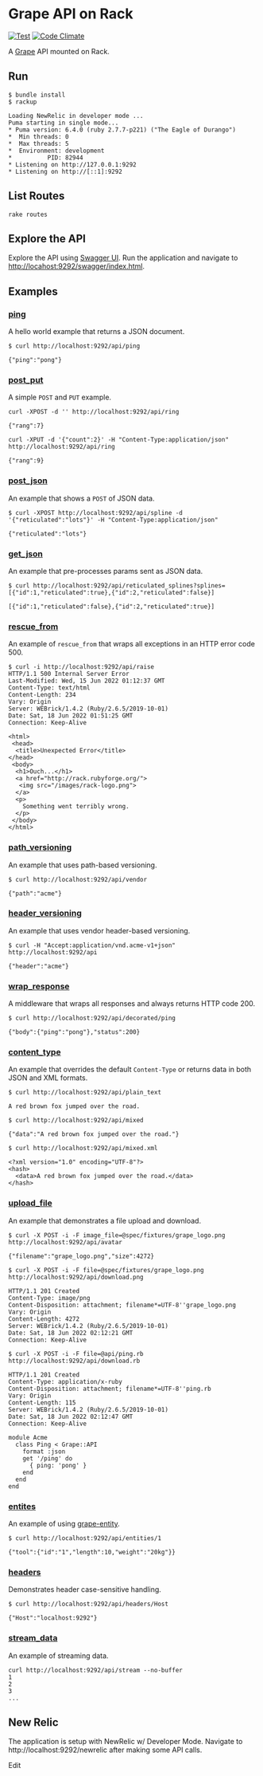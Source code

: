 Grape API on Rack
=================

[![Test](https://github.com/ruby-grape/grape-on-rack/actions/workflows/test.yml/badge.svg?branch=master)](https://github.com/ruby-grape/grape-on-rack/actions/workflows/test.yml)
[![Code Climate](https://codeclimate.com/github/ruby-grape/grape-on-rack.svg)](https://codeclimate.com/github/ruby-grape/grape-on-rack)

A [Grape](http://github.com/ruby-grape/grape) API mounted on Rack.

Run
---

```
$ bundle install
$ rackup

Loading NewRelic in developer mode ...
Puma starting in single mode...
* Puma version: 6.4.0 (ruby 2.7.7-p221) ("The Eagle of Durango")
*  Min threads: 0
*  Max threads: 5
*  Environment: development
*          PID: 82944
* Listening on http://127.0.0.1:9292
* Listening on http://[::1]:9292
```

List Routes
-----------

```
rake routes
```

Explore the API
---------------

Explore the API using [Swagger UI](https://github.com/swagger-api/swagger-ui). Run the application and navigate to [http://locahost:9292/swagger/index.html](http://locahost:9292/swagger/index.html).


## Examples
### [ping](api/ping.rb)

A hello world example that returns a JSON document.

```
$ curl http://localhost:9292/api/ping

{"ping":"pong"}
```

### [post_put](api/post_put.rb)

A simple `POST` and `PUT` example.

```
curl -XPOST -d '' http://localhost:9292/api/ring 

{"rang":7}
```

```
curl -XPUT -d '{"count":2}' -H "Content-Type:application/json" http://localhost:9292/api/ring 

{"rang":9}
```

### [post_json](api/post_json.rb)

An example that shows a `POST` of JSON data.

```
$ curl -XPOST http://localhost:9292/api/spline -d '{"reticulated":"lots"}' -H "Content-Type:application/json"

{"reticulated":"lots"}
```

### [get_json](api/get_json.rb)

An example that pre-processes params sent as JSON data.

```
$ curl http://localhost:9292/api/reticulated_splines?splines=[{"id":1,"reticulated":true},{"id":2,"reticulated":false}]

[{"id":1,"reticulated":false},{"id":2,"reticulated":true}]
```

### [rescue_from](api/rescue_from.rb)

An example of `rescue_from` that wraps all exceptions in an HTTP error code 500.

```
$ curl -i http://localhost:9292/api/raise
HTTP/1.1 500 Internal Server Error
Last-Modified: Wed, 15 Jun 2022 01:12:37 GMT
Content-Type: text/html
Content-Length: 234
Vary: Origin
Server: WEBrick/1.4.2 (Ruby/2.6.5/2019-10-01)
Date: Sat, 18 Jun 2022 01:51:25 GMT
Connection: Keep-Alive

<html>
 <head>
  <title>Unexpected Error</title>
</head>
 <body>
  <h1>Ouch...</h1>
  <a href="http://rack.rubyforge.org/">
   <img src="/images/rack-logo.png">
  </a>
  <p>
    Something went terribly wrong.
  </p>
 </body>
</html>
```

### [path_versioning](api/path_versioning.rb)

An example that uses path-based versioning.

```
$ curl http://localhost:9292/api/vendor

{"path":"acme"}
```

### [header_versioning](api/header_versioning.rb)

An example that uses vendor header-based versioning.

```
$ curl -H "Accept:application/vnd.acme-v1+json" http://localhost:9292/api

{"header":"acme"}
```
### [wrap_response](api/wrap_response.rb)

A middleware that wraps all responses and always returns HTTP code 200.

```
$ curl http://localhost:9292/api/decorated/ping

{"body":{"ping":"pong"},"status":200}
```

### [content_type](api/content_type.rb)

An example that overrides the default `Content-Type` or returns data in both JSON and XML formats.

```
$ curl http://localhost:9292/api/plain_text

A red brown fox jumped over the road.
```

```
$ curl http://localhost:9292/api/mixed

{"data":"A red brown fox jumped over the road."}
```

```
$ curl http://localhost:9292/api/mixed.xml

<?xml version="1.0" encoding="UTF-8"?>
<hash>
  <data>A red brown fox jumped over the road.</data>
</hash>
```

### [upload_file](api/upload_file.rb)

An example that demonstrates a file upload and download.

```
$ curl -X POST -i -F image_file=@spec/fixtures/grape_logo.png http://localhost:9292/api/avatar

{"filename":"grape_logo.png","size":4272}
```

```
$ curl -X POST -i -F file=@spec/fixtures/grape_logo.png http://localhost:9292/api/download.png

HTTP/1.1 201 Created
Content-Type: image/png
Content-Disposition: attachment; filename*=UTF-8''grape_logo.png
Vary: Origin
Content-Length: 4272
Server: WEBrick/1.4.2 (Ruby/2.6.5/2019-10-01)
Date: Sat, 18 Jun 2022 02:12:21 GMT
Connection: Keep-Alive
```

```
$ curl -X POST -i -F file=@api/ping.rb http://localhost:9292/api/download.rb

HTTP/1.1 201 Created
Content-Type: application/x-ruby
Content-Disposition: attachment; filename*=UTF-8''ping.rb
Vary: Origin
Content-Length: 115
Server: WEBrick/1.4.2 (Ruby/2.6.5/2019-10-01)
Date: Sat, 18 Jun 2022 02:12:47 GMT
Connection: Keep-Alive

module Acme
  class Ping < Grape::API
    format :json
    get '/ping' do
      { ping: 'pong' }
    end
  end
end
```

### [entites](api/entities.rb)

An example of using [grape-entity](https://github.com/ruby-grape/grape-entity).

```
$ curl http://localhost:9292/api/entities/1

{"tool":{"id":"1","length":10,"weight":"20kg"}}
```

### [headers](api/headers.rb)

Demonstrates header case-sensitive handling.

```
$ curl http://localhost:9292/api/headers/Host

{"Host":"localhost:9292"}
```

### [stream_data](api/stream_data.rb)

An example of streaming data.

```
curl http://localhost:9292/api/stream --no-buffer
1
2
3
...
```

New Relic
---------

The application is setup with NewRelic w/ Developer Mode. Navigate to http://localhost:9292/newrelic after making some API calls.

Edit
